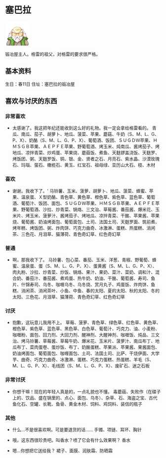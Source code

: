 # 塞巴拉

![塞巴拉](塞巴拉.png)

锻冶屋主人。格雷的祖父，对格雷的要求很严格。

## 基本资料

生日：春11日
住址：塞巴拉的锻冶屋

## 喜欢与讨厌的东西

### 非常喜欢

- 太感谢了。我这把年纪还能收到这么好的礼物。我一定会拿给格雷看的。
青瓜、南瓜、茄子、胡萝卜、地瓜、菠菜、苹果、蘑菇、牛奶（S、M、L、G、P、X）、奶酪（S、M、L、G、P、X）、葡萄酒、饭团、ＳＵＧＤＷ苹果、ＨＭＳＧＢ苹果、ＡＥＰＦＥ苹果、野葡萄酒、烤玉米、炖南瓜、酱烤茄子、烤地瓜、凉拌青菜、炒鸡蛋、苹果烧、蘑菇饭、煮鱼、天麸锣盖浇饭、天麸罗、烤饭团、粥、天麸罗饭、铜、银、金、贤者之石、月亮石、紫水晶、沙漠玫瑰石、玛瑙、萤石、橄榄石、黄玉、红宝石、祖母绿、亚历山大石、枝、木材

### 喜欢

- 谢谢。我收下了。'
马铃薯、玉米、菠萝、胡萝卜、地瓜、菠菜、蜂蜜、苹果、温泉蛋、Ｘ型奶酪、青色草、黄色草、橙色草、紫色草、蓝色草、葡萄酒、葡萄汁、饭团、面包、ＳＵＧＤＷ苹果、ＨＭＳＧＢ苹果、ＡＥＰＦＥ苹果、野葡萄酒、沙拉、炒青菜、锅烙、三文治、草莓酱、番茄酱、爆米花、玉米片、烤玉米、菠萝汁、酱烤茄子、烤地瓜、凉拌青菜、干酪、苹果酱、苹果烧、葡萄酱、奶油烤面包、葡萄面包、土司、法国土司、天麸罗面、筑前煮、烤年糕、烤饭团、粥、炸肉饼、巧克力曲奇、冰激淋、蛋糕、热蛋糕、消闲茶、三色花、月泪草、猫薄荷、青色奇幻草、红色奇幻草

### 普通

- 啊，那我收下了。
马铃薯、包心菜、番茄、玉米、洋葱、青椒、野葡萄、蜂蜜、温泉蛋、蛋（S、M、L、G、P、X）、蛋黄酱（S、M、L、G、P、X）、肉丸粉、沙拉、炒青菜、炒饭、锅烙、果汁、果奶、菜汁、菜奶、调和汁、混合奶、番茄汁、番茄酱、煮鸡蛋、热牛奶、奶油、干酪、葡萄酱、寿司、鱼片、什锦寿司、乌冬、咖喱乌冬、乌冬烧、赏月丸子、鸡蛋饭、炸肉饼、鱼糕、消闲茶、消闲茶叶、小鱼、中鱼、春的太阳、夏的太阳、秋的太阳、冬的太阳、三色花、月泪草、猫薄荷、青色奇幻草、红色奇幻草

### 讨厌

- 抱歉，这玩意儿我用不上。
草莓、菠萝、青色草、绿色草、红色草、黄色草、橙色草、紫色草、蓝色草、黑色草、白色草、葡萄汁、巧克力、油、小麦粉、咖喱粉、面包、回力剂、大回力剂、醒神剂、大醒神剂、咖喱饭、炖品、三文治、烤马铃薯、草莓酱、草莓牛奶、爆米花、玉米片、菠萝汁、南瓜布丁、地瓜布丁、菜肉蛋卷、蛋炒饭、布丁、奶酪蛋糕、苹果派、苹果酱、果酱面包、奶油烤面包、葡萄面包、咖喱面包、土司、法国土司、比萨、干烧伊面、大学芋、曲奇、巧克力曲奇、冰激淋、蛋糕、巧克力蛋糕、热蛋糕、羊毛（S、M、L、G、P、X）、毛线团（S、M、L、G、P、X）、废矿石、迷之石板

### 非常讨厌

- 你想干嘛！现在的年轻人真是的，一点礼貌也不懂。
毒蘑菇、失败作（在碟子上的、饮品、盛在锅里的、点心、面包、乌冬）、杂草、石、海盗之宝、古代鱼化石、空罐、长靴、鱼骨、黄金木材、饲料、鸡饲料、装信的瓶子

### 其他

- 什么…不是很喜欢啊。可是要退货的话……
手镯、项链、耳环、胸针

- 哦，这东西很珍贵吧。叫香水？喷了它会有什么效果啊？
香水

- 嗯…你想把它送给我？
裙子、面膜、润肤霜、防晒霜

